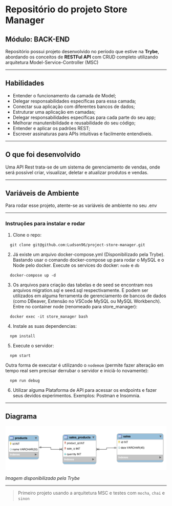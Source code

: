 # Repositório do projeto Store Manager

 ## Módulo: BACK-END
 
  Repositório possui projeto desenvolvido no período que estive na <b>Trybe</b>, abordando os conceitos de <b>RESTFul API</b> com CRUD completo utilizando arquitetura Model-Service-Controller (MSC)
  
---

## Habilidades

- Entender o funcionamento da camada de Model;
- Delegar responsabilidades específicas para essa camada;
- Conectar sua aplicação com diferentes bancos de dados;
- Estruturar uma aplicação em camadas;
- Delegar responsabilidades específicas para cada parte do seu app;
- Melhorar manutenibilidade e reusabilidade do seu código;
- Entender e aplicar os padrões REST;
- Escrever assinaturas para APIs intuitivas e facilmente entendíveis.

---

## O que foi desenvolvido

Uma API Rest trata-se de um sistema de gerenciamento de vendas, onde será possível criar, visualizar, deletar e atualizar produtos e vendas.

---

## Variáveis de Ambiente

Para rodar esse projeto, atente-se as variáveis de ambiente no seu .env

---

### Instruções para instalar e rodar

1. Clone o repo:
```
  git clone git@github.com:Ludson96/project-store-manager.git
```
2. Já existe um arquivo docker-compose.yml (Disponibilizado pela Trybe). Bastando usar o comando docker-compose up para rodar o MySQL e o Node pelo docker. Execute os services do docker: `node` e `db` 
```
  docker-compose up -d
```
3. Os arquivos para criação das tabelas e de seed se encontram nos arquivos migration.sql e seed.sql respectivamente. E podem ser utilizados em alguma ferramenta de gerenciamento de bancos de dados (como DBeaver, Extensão no VSCode MySQL ou MySQL Workbench). Entre no container node (renomeado para store_manager):
```
  docker exec -it store_manager bash
```
4. Instale as suas dependencias:
```
  npm install
```
5. Execute o servidor:

```
  npm start
```
Outra forma de executar é utilizando o `nodemom` (permite fazer alteração em tempo real sem precisar derrubar o servidor e iniciá-lo novamente):
```
  npm run debug
```
6. Utilizar alguma Plataforma de API para acessar os endpoints e fazer seus devidos experimentos. Exemplos: Postman e Insomnia.

---

## Diagrama

![Diagrama de relacionamentos das tabelas](diagrama.png)

<i> Imagem disponibilizada pela Trybe </i>

---

> Primeiro projeto usando a arquitetura MSC e testes com `mocha`, `chai` e `sinon`
